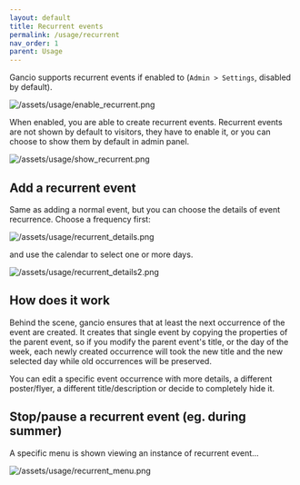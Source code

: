 ```yaml
---
layout: default
title: Recurrent events
permalink: /usage/recurrent
nav_order: 1
parent: Usage
---
```


Gancio supports recurrent events if enabled to (`Admin > Settings`,
disabled by default).

![/assets/usage/enable_recurrent.png](/assets/usage/enable_recurrent.png)

When enabled, you are able to create recurrent events. Recurrent
events are not shown by default to visitors, they have to enable it, or you
can choose to show them by default in admin panel.


![/assets/usage/show_recurrent.png](/assets/usage/show_recurrent.png)


## Add a recurrent event

Same as adding a normal event, but you can choose the details of
event recurrence. Choose a frequency first:


![/assets/usage/recurrent_details.png](/assets/usage/recurrent_details.png)

and use the calendar to select one or more days.

![/assets/usage/recurrent_details2.png](/assets/usage/recurrent_details2.png)


## How does it work

Behind the scene, gancio ensures that at least the next occurrence
of the event are created. It creates that single event by copying
the properties of the parent event, so if you modify the parent
event's title, or the day of the week, each newly created occurrence will took
the new title and the new selected day while old occurrences will be preserved.

You can edit a specific event occurrence with more details, a different
poster/flyer, a different title/description or decide to completely hide it.

## Stop/pause a recurrent event (eg. during summer)
A specific menu is shown viewing an instance of recurrent event...

![/assets/usage/recurrent_menu.png](/assets/usage/recurrent_menu.png)

